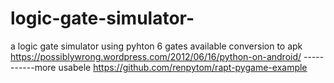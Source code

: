# logic-gate-simulator-
 a logic gate simulator using pyhton 6 gates available 
conversion to apk
https://possiblywrong.wordpress.com/2012/06/16/python-on-android/
-----------more usabele https://github.com/renpytom/rapt-pygame-example

